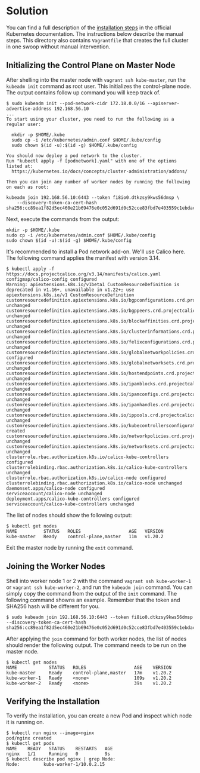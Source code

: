 # Solution

You can find a full description of the [installation steps](https://kubernetes.io/docs/setup/production-environment/tools/kubeadm/create-cluster-kubeadm/) in the official Kubernetes documentation. The instructions below describe the manual steps. This directory also contains `Vagrantfile` that creates the full cluster in one swoop without manual intervention.

## Initializing the Control Plane on Master Node

After shelling into the master node with `vagrant ssh kube-master`, run the `kubeadm init` command as root user. This initializes the control-plane node. The output contains follow up command you will keep track of.

```
$ sudo kubeadm init --pod-network-cidr 172.18.0.0/16 --apiserver-advertise-address 192.168.56.10
...
To start using your cluster, you need to run the following as a regular user:

  mkdir -p $HOME/.kube
  sudo cp -i /etc/kubernetes/admin.conf $HOME/.kube/config
  sudo chown $(id -u):$(id -g) $HOME/.kube/config

You should now deploy a pod network to the cluster.
Run "kubectl apply -f [podnetwork].yaml" with one of the options listed at:
  https://kubernetes.io/docs/concepts/cluster-administration/addons/

Then you can join any number of worker nodes by running the following on each as root:

kubeadm join 192.168.56.10:6443 --token fi8io0.dtkzsy9kws56dmsp \
    --discovery-token-ca-cert-hash sha256:cc89ea1f82d5ec460e21b69476e0c052d691d0c52cce83fbd7e403559c1ebdac
```

Next, execute the commands from the output:

```
mkdir -p $HOME/.kube
sudo cp -i /etc/kubernetes/admin.conf $HOME/.kube/config
sudo chown $(id -u):$(id -g) $HOME/.kube/config
```

It's recommended to install a Pod network add-on. We'll use Calico here. The following command applies the manifest with version 3.14.

```
$ kubectl apply -f https://docs.projectcalico.org/v3.14/manifests/calico.yaml
configmap/calico-config configured
Warning: apiextensions.k8s.io/v1beta1 CustomResourceDefinition is deprecated in v1.16+, unavailable in v1.22+; use apiextensions.k8s.io/v1 CustomResourceDefinition
customresourcedefinition.apiextensions.k8s.io/bgpconfigurations.crd.projectcalico.org unchanged
customresourcedefinition.apiextensions.k8s.io/bgppeers.crd.projectcalico.org unchanged
customresourcedefinition.apiextensions.k8s.io/blockaffinities.crd.projectcalico.org unchanged
customresourcedefinition.apiextensions.k8s.io/clusterinformations.crd.projectcalico.org unchanged
customresourcedefinition.apiextensions.k8s.io/felixconfigurations.crd.projectcalico.org unchanged
customresourcedefinition.apiextensions.k8s.io/globalnetworkpolicies.crd.projectcalico.org configured
customresourcedefinition.apiextensions.k8s.io/globalnetworksets.crd.projectcalico.org unchanged
customresourcedefinition.apiextensions.k8s.io/hostendpoints.crd.projectcalico.org unchanged
customresourcedefinition.apiextensions.k8s.io/ipamblocks.crd.projectcalico.org unchanged
customresourcedefinition.apiextensions.k8s.io/ipamconfigs.crd.projectcalico.org unchanged
customresourcedefinition.apiextensions.k8s.io/ipamhandles.crd.projectcalico.org unchanged
customresourcedefinition.apiextensions.k8s.io/ippools.crd.projectcalico.org unchanged
customresourcedefinition.apiextensions.k8s.io/kubecontrollersconfigurations.crd.projectcalico.org created
customresourcedefinition.apiextensions.k8s.io/networkpolicies.crd.projectcalico.org unchanged
customresourcedefinition.apiextensions.k8s.io/networksets.crd.projectcalico.org unchanged
clusterrole.rbac.authorization.k8s.io/calico-kube-controllers configured
clusterrolebinding.rbac.authorization.k8s.io/calico-kube-controllers unchanged
clusterrole.rbac.authorization.k8s.io/calico-node configured
clusterrolebinding.rbac.authorization.k8s.io/calico-node unchanged
daemonset.apps/calico-node configured
serviceaccount/calico-node unchanged
deployment.apps/calico-kube-controllers configured
serviceaccount/calico-kube-controllers unchanged
```

The list of nodes should show the following output:

```
$ kubectl get nodes
NAME          STATUS   ROLES                  AGE   VERSION
kube-master   Ready    control-plane,master   11m   v1.20.2
```

Exit the master node by running the `exit` command.

## Joining the Worker Nodes

Shell into worker node 1 or 2 with the command `vagrant ssh kube-worker-1` or `vagrant ssh kube-worker-2`, and run the `kubeadm join` command. You can simply copy the command from the output of the `init` command. The following command showns an example. Remember that the token and SHA256 hash will be different for you.

```
$ sudo kubeadm join 192.168.56.10:6443 --token fi8io0.dtkzsy9kws56dmsp --discovery-token-ca-cert-hash sha256:cc89ea1f82d5ec460e21b69476e0c052d691d0c52cce83fbd7e403559c1ebdac
```

After applying the `join` command for both worker nodes, the list of nodes should render the following output. The command needs to be run on the master node.

```
$ kubectl get nodes
NAME            STATUS   ROLES                  AGE    VERSION
kube-master     Ready    control-plane,master   17m    v1.20.2
kube-worker-1   Ready    <none>                 109s   v1.20.2
kube-worker-2   Ready    <none>                 39s    v1.20.2
```

## Verifying the Installation

To verify the installation, you can create a new Pod and inspect which node it is running on.

```
$ kubectl run nginx --image=nginx
pod/nginx created
$ kubectl get pods
NAME    READY   STATUS    RESTARTS   AGE
nginx   1/1     Running   0          9s
$ kubectl describe pod nginx | grep Node:
Node:         kube-worker-1/10.0.2.15
```